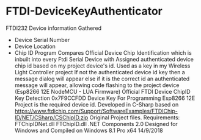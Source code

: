 # FTDI-DeviceKeyAuthenticator
FTDI232 Device information Gathered
* Device Serial Number
* Device Location
* Chip ID
Program Compares Official Device Chip Identification which is inbuilt into every Ftdi Serial Device
with Assigned authenticated device chip id based on my project device's id. Used as a key in my Wireless Light Controller project
If not the authenticated device id key then a message dialog will appear else if it is the correct id an authenticated
message will appear, allowing code flashing to the project device (Esp8266 12E NodeMCU - LUA Firmware)
Official FTDI Device ChipID Key Detection 0x7F9CCFDD Device Key For Programming Esp8266 12E Project is the required device id.
Developed in C-Sharp based on https://www.ftdichip.com/Support/SoftwareExamples/FTDIChip-ID/NET/CSharp/CSChipID.zip Original Project files.
Requirements:
  FTChipIDNet.dll
  FTChipID.dll
  .NET Components 2.0
Designed for Windows and Compiled on Windows 8.1 Pro x64 14/9/2018
